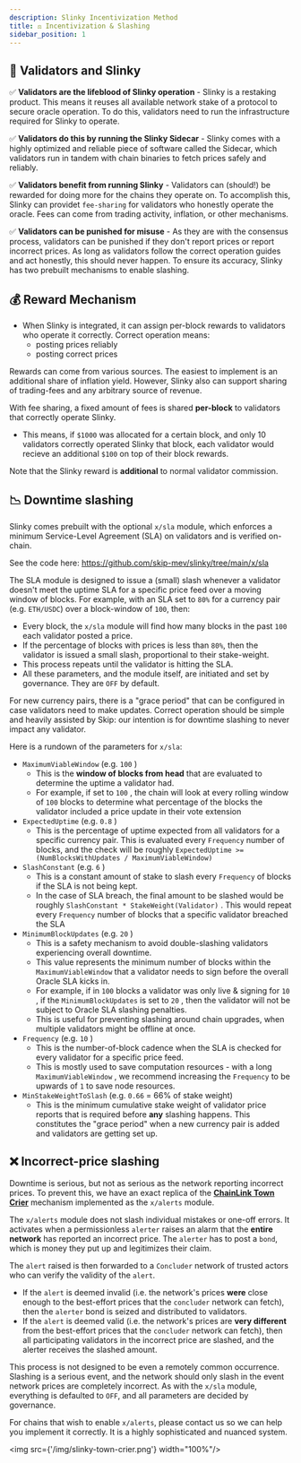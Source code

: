 ```yaml
---
description: Slinky Incentivization Method
title: ⚖️ Incentivization & Slashing
sidebar_position: 1
---
```


## 🤝 Validators and Slinky

✅ **Validators are the lifeblood of Slinky operation** - Slinky is a restaking product. This means it reuses all available network stake of a protocol to secure oracle operation. To do this, validators need to run the infrastructure required for Slinky to operate.

✅ **Validators do this by running the Slinky Sidecar** - Slinky comes with a highly optimized and reliable piece of software called the Sidecar, which validators run in tandem with chain binaries to fetch prices safely and reliably.

✅ **Validators benefit from running Slinky** - Validators can (should!) be rewarded for doing more for the chains they operate on. To accomplish this, Slinky can providet `fee-sharing` for validators who honestly operate the oracle. Fees can come from trading activity, inflation, or other mechanisms.

✅ **Validators can be punished for misuse** - As they are with the consensus process, validators can be punished if they don't report prices or report incorrect prices. As long as validators follow the correct operation guides and act honestly, this should never happen. To ensure its accuracy, Slinky has two prebuilt mechanisms to enable slashing.

## 💰 Reward Mechanism

- When Slinky is integrated, it can assign per-block rewards to validators who operate it correctly. Correct operation means:
  - posting prices reliably
  - posting correct prices

Rewards can come from various sources. The easiest to implement is an additional share of inflation yield. However, Slinky also can support sharing of trading-fees and any arbitrary source of revenue.

With fee sharing, a fixed amount of fees is shared <b>per-block</b> to validators that correctly operate Slinky.

- This means, if `$1000` was allocated for a certain block, and only 10 validators correctly operated Slinky that block, each validator would recieve an additional `$100` on top of their block rewards.

Note that the Slinky reward is <b>additional</b> to normal validator commission.

## 📉 Downtime slashing

Slinky comes prebuilt with the optional `x/sla` module, which enforces a minimum Service-Level Agreement (SLA) on validators and is verified on-chain.

See the code here: https://github.com/skip-mev/slinky/tree/main/x/sla

The SLA module is designed to issue a (small) slash whenever a validator doesn't meet the uptime SLA for a specific price feed over a moving window of blocks. For example, with an SLA set to `80%` for a currency pair (e.g. `ETH/USDC`) over a block-window of `100`, then:

- Every block, the `x/sla` module will find how many blocks in the past `100` each validator posted a price.
- If the percentage of blocks with prices is less than `80%`, then the validator is issued a small slash, proportional to their stake-weight.
- This process repeats until the validator is hitting the SLA.
- All these parameters, and the module itself, are initiated and set by governance. They are `OFF` by default.

For new currency pairs, there is a "grace period" that can be configured in case validators need to make updates. Correct operation should be simple and heavily assisted by Skip: our intention is for downtime slashing to never impact any validator.

Here is a rundown of the parameters for `x/sla`:

- `MaximumViableWindow` (e.g. `100` )
  - This is the **window of blocks from head** that are evaluated to determine the uptime a validator had.
  - For example, if set to `100` , the chain will look at every rolling window of `100` blocks to determine what percentage of the blocks the validator included a price update in their vote extension
- `ExpectedUptime` (e.g. `0.8` )
  - This is the percentage of uptime expected from all validators for a specific currency pair. This is evaluated every `Frequency` number of blocks, and the check will be roughly `ExpectedUptime >= (NumBlocksWithUpdates / MaximumViableWindow)`
- `SlashConstant` (e.g. `6` )
  - This is a constant amount of stake to slash every `Frequency` of blocks if the SLA is not being kept.
  - In the case of SLA breach, the final amount to be slashed would be roughly `SlashConstant * StakeWeight(Validator)` . This would repeat every `Frequency` number of blocks that a specific validator breached the SLA
- `MinimumBlockUpdates` (e.g. `20` )
  - This is a safety mechanism to avoid double-slashing validators experiencing overall downtime.
  - This value represents the minimum number of blocks within the `MaximumViableWindow` that a validator needs to sign before the overall Oracle SLA kicks in.
  - For example, if in `100` blocks a validator was only live & signing for `10` , if the `MinimumBlockUpdates` is set to `20` , then the validator will not be subject to Oracle SLA slashing penalties.
  - This is useful for preventing slashing around chain upgrades, when multiple validators might be offline at once.
- `Frequency` (e.g. `10` )
  - This is the number-of-block cadence when the SLA is checked for every validator for a specific price feed.
  - This is mostly used to save computation resources - with a long `MaximumViableWindow` , we recommend increasing the `Frequency` to be upwards of `1` to save node resources.
- `MinStakeWeightToSlash` (e.g. `0.66` = 66% of stake weight)
  - This is the minimum cumulative stake weight of validator price reports that is required before **any** slashing happens. This constitutes the "grace period" when a new currency pair is added and validators are getting set up.

## ❌ Incorrect-price slashing

Downtime is serious, but not as serious as the network reporting incorrect prices. To prevent this, we have an exact replica of the <b>[ChainLink Town Crier](https://blog.chain.link/town-crier-and-chainlink/)</b> mechanism implemented as the `x/alerts` module.

The `x/alerts` module does not slash individual mistakes or one-off errors. It activates when a permissionless `alerter` raises an alarm that the **entire network** has reported an incorrect price. The `alerter` has to post a `bond`, which is money they put up and legitimizes their claim.

The `alert` raised is then forwarded to a `Concluder` network of trusted actors who can verify the validity of the `alert`.

- If the `alert` is deemed invalid (i.e. the network's prices **were** close enough to the best-effort prices that the `concluder` network can fetch), then the `alerter` bond is seized and distributed to validators.
- If the `alert` is deemed valid (i.e. the network's prices are **very different** from the best-effort prices that the `concluder` network can fetch), then all participating validators in the incorrect price are slashed, and the alerter receives the slashed amount.

This process is not designed to be even a remotely common occurrence. Slashing is a serious event, and the network should only slash in the event network prices are completely incorrect. As with the `x/sla` module, everything is defaulted to `OFF`, and all parameters are decided by governance.

For chains that wish to enable `x/alerts`, please contact us so we can help you implement it correctly. It is a highly sophisticated and nuanced system.

<img src={'/img/slinky-town-crier.png'} width="100%"/>
